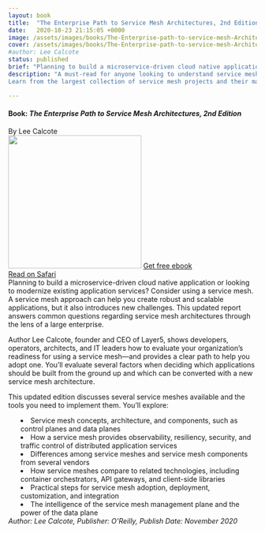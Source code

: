 ```yaml
---
layout: book
title:  "The Enterprise Path to Service Mesh Architectures, 2nd Edition"
date:   2020-10-23 21:15:05 +0000
image: /assets/images/books/The-Enterprise-path-to-service-mesh-Architectures-2nd-Edition.png
cover: /assets/images/books/The-Enterprise-path-to-service-mesh-Architectures-2nd-Edition-small.jpg
#author: Lee Calcote
status: published
brief: "Planning to build a microservice-driven cloud native application or looking to modernize existing application services?"
description: "A must-read for anyone looking to understand service mesh deployments and get an explanation of service meshes in contrast to related technologies.
Learn from the largest collection of service mesh projects and their maintainers in the world.Self-study service mesh workshops and tutorials for Istio, Envoy, Linkerd, Consul, App Mesh, Octarine, Kuma, VMware Tanzu Service Mesh"

---
```


<h4> Book: <i>The Enterprise Path to Service Mesh Architectures, 2nd Edition</i></h4>
By Lee Calcote
<div class="row bookImageGrp">
<a href="/assets/images/books/The-Enterprise-path-to-service-mesh-Architectures-2nd-Edition.png"><img class="card book-image" src="/assets/images/books/The-Enterprise-path-to-service-mesh-Architectures-2nd-Edition.png" alt="" width="270"  /></a>
  <a id="home" class="waves-effect waves-light btn l5-dark-grey-text darken-2 l5-dark-yellow z-depth-2" href="https://www.nginx.com/resources/library/the-enterprise-path-to-service-mesh-architectures?utm_source=calcote">Get free ebook</a> <br> <a id="home" class="waves-effect waves-light btn l5-dark-grey-text darken-2 l5-dark-yellow z-depth-2" href="https://www.nginx.com/resources/library/the-enterprise-path-to-service-mesh-architectures?utm_source=calcote">Read on Safari</a>
</div>Planning to build a microservice-driven cloud native application or looking to modernize existing application services? Consider using a service mesh. A service mesh approach can help you create robust and scalable applications, but it also introduces new challenges. This updated report answers common questions regarding service mesh architectures through the lens of a large enterprise.

Author Lee Calcote, founder and CEO of Layer5, shows developers, operators, architects, and IT leaders how to evaluate your organization’s readiness for using a service mesh—and provides a clear path to help you adopt one. You’ll evaluate several factors when deciding which applications should be built from the ground up and which can be converted with a new service mesh architecture.

This updated edition discusses several service meshes available and the tools you need to implement them. You’ll explore:

<div style="margin-left:25px">
  <li> Service mesh concepts, architecture, and components, such as control planes and data planes </li>
    <li> How a service mesh provides observability, resiliency, security, and traffic control of distributed application services</li>
    <li> Differences among service meshes and service mesh components from several vendors</li>
  <li>How service meshes compare to related technologies, including container orchestrators, API gateways, and client-side libraries</li>
    <li>Practical steps for service mesh adoption, deployment, customization, and integration</li>
  <li>The intelligence of the service mesh management plane and the power of the data plane</li>

</div>
<i>Author: Lee Calcote, Publisher: O'Reilly, Publish Date: November 2020</i>
